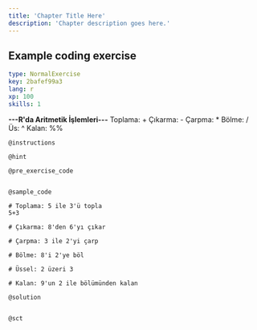 ```yaml
---
title: 'Chapter Title Here'
description: 'Chapter description goes here.'
---
```


## Example coding exercise

```yaml
type: NormalExercise
key: 2bafef99a3
lang: r
xp: 100
skills: 1
```

**---R'da Aritmetik İşlemleri---**
Toplama: +
Çıkarma: -
Çarpma: *
Bölme: /
Üs: ^
Kalan: %%

`@instructions`


`@hint`


`@pre_exercise_code`
```{r}

```

`@sample_code`
```{r}
# Toplama: 5 ile 3'ü topla
5+3

# Çıkarma: 8'den 6'yı çıkar

# Çarpma: 3 ile 2'yi çarp

# Bölme: 8'i 2'ye böl

# Üssel: 2 üzeri 3

# Kalan: 9'un 2 ile bölümünden kalan
```

`@solution`
```{r}

```

`@sct`
```{r}

```
